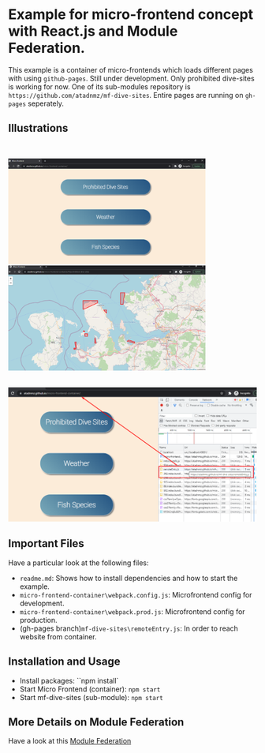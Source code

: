 # Example for micro-frontend concept with React.js and Module Federation.

This example is a container of micro-frontends which loads different pages with using `github-pages`. Still under development. Only prohibited dive-sites is working for now.
One of its sub-modules repository is `https://github.com/atadnmz/mf-dive-sites`. Entire pages are running on `gh-pages` seperately.

## Illustrations

<br/>
<p>
<img src="screenshots/main-page.png" width="400px" title="Container initial screen"/>
<img src="screenshots/dive-sites.png" width="400px" title="Diving sites page"/>
</p><br/>
<img src="screenshots/remote-entry.png" width="800px" title="Lazy loading remote entry"/><br/>

## Important Files

Have a particular look at the following files:

- `readme.md`: Shows how to install dependencies and how to start the example.
- `micro-frontend-container\webpack.config.js`: Microfrontend config for development.
- `micro-frontend-container\webpack.prod.js`: Microfrontend config for production.
- (gh-pages branch)`mf-dive-sites\remoteEntry.js`: In order to reach website from container.

## Installation and Usage

- Install packages: ``npm install`
- Start Micro Frontend (container): `npm start`
- Start mf-dive-sites (sub-module): `npm start`

## More Details on Module Federation

Have a look at this [Module Federation](https://webpack.js.org/concepts/module-federation/)
